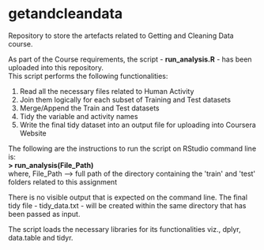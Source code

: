 # getandcleandata
Repository to store the artefacts related to Getting and Cleaning Data course.  

As part of the Course requirements, the script - **run_analysis.R** - has been uploaded into this repository.   
This script performs the following functionalities:  
1. Read all the necessary files related to Human Activity  
2. Join them logically for each subset of Training and Test datasets  
3. Merge/Append the Train and Test datasets  
4. Tidy the variable and activity names  
5. Write the final tidy dataset into an output file for uploading into Coursera Website    

The following are the instructions to run the script on RStudio command line is:  
          **> run_analysis(File_Path)**  
    where, File_Path --> full path of the directory containing the 'train' and 'test' folders related to this assignment  
    
There is no visible output that is expected on the command line. The final tidy file - tidy_data.txt - will be created within the same directory that has been passed as input.  

The script loads the necessary libraries for its functionalities viz., dplyr, data.table and tidyr.   
